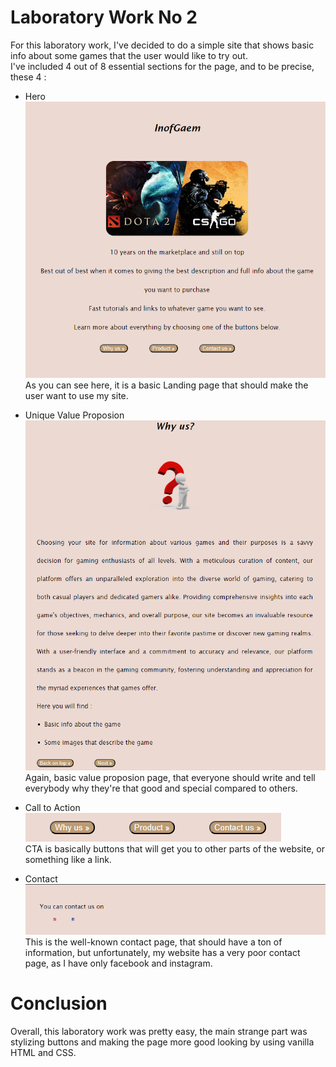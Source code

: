# Laboratory Work No 2

For this laboratory work, I've decided to do a simple site that shows basic info about some games that the user would like to try out. <br>
I've included 4 out of 8 essential sections for the page, and to be precise, these 4 : <br>

- Hero ![HeroImage](images/image.png) As you can see here, it is a basic Landing page that should make the user want to use my site. 

- Unique Value Proposion ![UniqueValue](images/image2.png) Again, basic value proposion page, that everyone should write and tell everybody why they're that good and special compared to others.

- Call to Action <br>
  ![CTA](images/cta.png) <br>
  CTA is basically buttons that will get you to other parts of the website, or something like a link.

- Contact ![Contact](images/contact.png) This is the well-known contact page, that should have a ton of information, but unfortunately, my website has a very poor contact page, as I have only facebook and instagram.

# Conclusion
Overall, this laboratory work was pretty easy, the main strange part was stylizing buttons and making the page more good looking by using vanilla HTML and CSS.